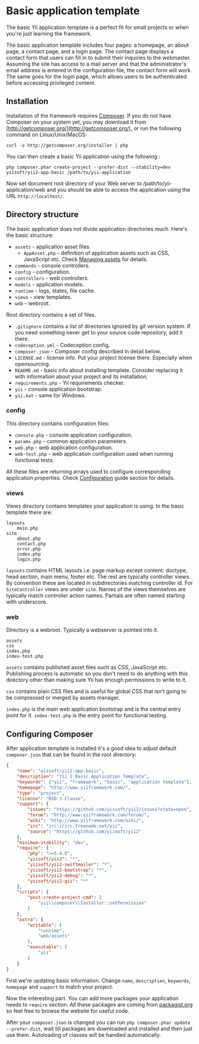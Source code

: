 Basic application template
==========================

The basic Yii application template is a perfect fit for small projects or when you're just learning the framework.

The basic application template includes four pages: a homepage, an about page, a contact page, and a login page.
The contact page displays a contact form that users can fill in to submit their inquiries to the webmaster. Assuming the site has access to a mail server and that the administrator's email address is entered in the configuration file, the contact form will work. The same goes for the login page, which allows users to be authenticated before accessing privileged content.

Installation
------------

Installation of the framework requires [Composer](http://getcomposer.org/). If you do not have Composer on your system yet, you may download it from
[http://getcomposer.org/](http://getcomposer.org/), or run the following command on Linux/Unix/MacOS:

~~~
curl -s http://getcomposer.org/installer | php
~~~

You can then create a basic Yii application using the following :

~~~
php composer.phar create-project --prefer-dist --stability=dev yiisoft/yii2-app-basic /path/to/yii-application
~~~

Now set document root directory of your Web server to /path/to/yii-application/web and you should be able to access the application using the URL `http://localhost/`.

Directory structure
-------------------

The basic application does not divide application directories much. Here's the basic structure:

- `assets` - application asset files.
  - `AppAsset.php` - definition of application assets such as CSS, JavaScript etc. Check [Managing assets](assets.md) for
    details.
- `commands` - console controllers.
- `config` - configuration.
- `controllers` - web controllers.
- `models` - application models.
- `runtime` - logs, states, file cache.
- `views` - view templates.
- `web` - webroot.

Root directory contains a set of files.

- `.gitignore` contains a list of directories ignored by git version system. If you need something never get to your source
code repository, add it there.
- `codeception.yml` - Codeception config.
- `composer.json` - Composer config described in detail below.
- `LICENSE.md` - license info. Put your project license there. Especially when opensourcing.
- `README.md` - basic info about installing template. Consider replacing it with information about your project and its
  installation.
- `requirements.php` - Yii requirements checker.
- `yii` - console application bootstrap.
- `yii.bat` - same for Windows.


### config

This directory contains configuration files:

- `console.php` - console application configuration.
- `params.php` - common application parameters.
- `web.php` - web application configuration.
- `web-test.php` - web application configuration used when running functional tests.

All these files are returning arrays used to configure corresponding application properties. Check
[Configuration](configuration.md) guide section for details.

### views

Views directory contains templates your application is using. In the basic template there are:

```
layouts
	main.php
site
	about.php
	contact.php
	error.php
	index.php
	login.php
```

`layouts` contains HTML layouts i.e. page markup except content: doctype, head section, main menu, footer etc.
The rest are typically controller views. By convention these are located in subdirectories matching controller id. For
`SiteController` views are under `site`. Names of the views themselves are typically match controller action names.
Partials are often named starting with underscore.

### web

Directory is a webroot. Typically a webserver is pointed into it.

```
assets
css
index.php
index-test.php
```

`assets` contains published asset files such as CSS, JavaScript etc. Publishing process is automatic so you don't need
to do anything with this directory other than making sure Yii has enough permissions to write to it.

`css` contains plain CSS files and is useful for global CSS that isn't going to be compressed or merged by assets manager.

`index.php` is the main web application bootstrap and is the central entry point for it. `index-test.php` is the entry
point for functional testing.

Configuring Composer
--------------------

After application template is installed it's a good idea to adjust default `composer.json` that can be found in the root
directory:

```json
{
	"name": "yiisoft/yii2-app-basic",
	"description": "Yii 2 Basic Application Template",
	"keywords": ["yii", "framework", "basic", "application template"],
	"homepage": "http://www.yiiframework.com/",
	"type": "project",
	"license": "BSD-3-Clause",
	"support": {
		"issues": "https://github.com/yiisoft/yii2/issues?state=open",
		"forum": "http://www.yiiframework.com/forum/",
		"wiki": "http://www.yiiframework.com/wiki/",
		"irc": "irc://irc.freenode.net/yii",
		"source": "https://github.com/yiisoft/yii2"
	},
	"minimum-stability": "dev",
	"require": {
		"php": ">=5.4.0",
		"yiisoft/yii2": "*",
		"yiisoft/yii2-swiftmailer": "*",
		"yiisoft/yii2-bootstrap": "*",
		"yiisoft/yii2-debug": "*",
		"yiisoft/yii2-gii": "*"
	},
	"scripts": {
		"post-create-project-cmd": [
			"yii\\composer\\Installer::setPermission"
		]
	},
	"extra": {
		"writable": [
			"runtime",
			"web/assets"
		],
		"executable": [
			"yii"
		]
	}
}
```

First we're updating basic information. Change `name`, `description`, `keywords`, `homepage` and `support` to match
your project.

Now the interesting part. You can add more packages your application needs to `require` section.
All these packages are coming from [packagist.org](https://packagist.org/) so feel free to browse the website for useful code.

After your `composer.json` is changed you can run `php composer.phar update --prefer-dist`, wait till packages are downloaded and
installed and then just use them. Autoloading of classes will be handled automatically.
